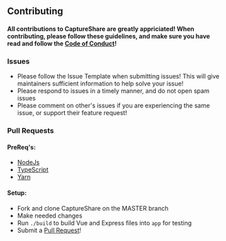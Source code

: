 ## Contributing
#### All contributions to CaptureShare are greatly appriciated! When contributing, please follow these guidelines, and make sure you have read and follow the [Code of Conduct](https://github.com/HPaulson/CaptureShare/blob/master/.github/CODE_OF_CONDUCT.md)!
### Issues
* Please follow the Issue Template when submitting issues! This will give maintainers sufficient information to help solve your issue!
* Please respond to issues in a timely manner, and do not open spam issues
* Please comment on other's issues if you are experiencing the same issue, or support their feature request!
### Pull Requests
#### PreReq's:
* [NodeJs](https://nodejs.org)
* [TypeScript](https://www.typescriptlang.org/)
* [Yarn](https://yarnpkg.com/)

#### Setup:
* Fork and clone CaptureShare on the MASTER branch
* Make needed changes
* Run `./build` to build Vue and Express files into `app` for testing
* Submit a [Pull Request](https://github.com/HPaulson/CaptureShare/compare)!
